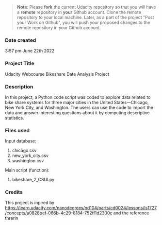 >**Note**: Please **fork** the current Udacity repository so that you will have a **remote** repository in **your** Github account. Clone the remote repository to your local machine. Later, as a part of the project "Post your Work on Github", you will push your proposed changes to the remote repository in your Github account.

### Date created
3:57 pm June 22th 2022

### Project Title
Udacity Webcourse Bikeshare Date Analysis Project

### Description
In this project, a Python code script was coded to explore data related to bike share systems for three major cities in the United States—Chicago, New York City, and Washington. The users can use the code to import the data and answer interesting questions about it by computing descriptive statistics.

### Files used

Input database:
1) chicago.csv
2) new_york_city.csv
3) washington.csv

Main script (function):
1) bikeshare_2_CSUI.py

### Credits
This project is inpired by https://learn.udacity.com/nanodegrees/nd104/parts/cd0024/lessons/ls1727/concepts/a0828bef-066b-4c29-8184-752ff1d2300c and the reference threrin

